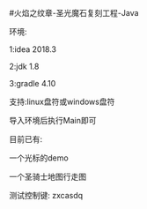 #火焰之纹章-圣光魔石复刻工程-Java

环境:

1:idea 2018.3

2:jdk 1.8

3:gradle 4.10

支持:linux盘符或windows盘符

导入环境后执行Main即可

目前已有:

一个光标的demo

一个圣骑士地图行走图

测试控制键: zxcasdq 